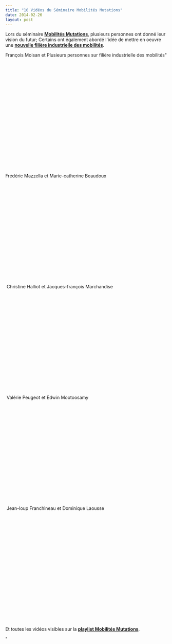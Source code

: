 ```yaml
---
title: "10 Vidéos du Séminaire Mobilités Mutations"
date: 2014-02-26
layout: post
---
```


<p>Lors du séminaire <a href="/2014/02/mobilites-mutations-et-apres.html" target="_blank"><strong>Mobilités Mutations</strong></a>, plusieurs personnes ont donné leur vision du futur; Certains ont également abordé l'idée de mettre en oeuvre une <a href="/2013/11/de-la-pfa-a-la-plate-forme-des-nouvelles-immobilites.html" target="_blank"><strong>nouvelle filière industrielle des mobilités</strong></a>. </p> <p>François Moisan et Plusieurs personnes sur filière industrielle des mobilités"</p> <p><iframe allowfullscreen="""" frameborder=""0"" height=""120"" src=""//www.youtube.com/embed/Iz1im9a--3A?list=PLvYrJ_MvVasZtY-F821dkawSkItMQSEcJ"" width=""220""></iframe><iframe allowfullscreen="""" frameborder=""0"" height=""120"" src=""//www.youtube.com/embed/CO5HXkLsZ2I?list=PLvYrJ_MvVasZtY-F821dkawSkItMQSEcJ"" width=""220""></iframe></p> <p> </p>  <!--more--> Frédéric Mazzella et Marie-catherine Beaudoux <p><iframe allowfullscreen="""" frameborder=""0"" height=""120"" src=""//www.youtube.com/embed/hIPrI6DAF7w?list=PLvYrJ_MvVasZtY-F821dkawSkItMQSEcJ"" width=""220""></iframe><iframe allowfullscreen="""" frameborder=""0"" height=""120"" src=""//www.youtube.com/embed/sXqeE28MKy4?list=PLvYrJ_MvVasZtY-F821dkawSkItMQSEcJ"" width=""220""></iframe></p> <p> Christine Halliot et Jacques-françois Marchandise</p> <p><iframe allowfullscreen="""" frameborder=""0"" height=""120"" src=""//www.youtube.com/embed/gcOfm4Ok9DY?list=PLvYrJ_MvVasZtY-F821dkawSkItMQSEcJ"" width=""220""></iframe><iframe allowfullscreen="""" frameborder=""0"" height=""120"" src=""//www.youtube.com/embed/-D2VPsXzGhw?list=PLvYrJ_MvVasZtY-F821dkawSkItMQSEcJ"" width=""220""></iframe></p> <p> Valérie Peugeot et Edwin Mootoosamy</p> <p><iframe allowfullscreen="""" frameborder=""0"" height=""120"" src=""//www.youtube.com/embed/uzn1vNEPLVw?list=PLvYrJ_MvVasZtY-F821dkawSkItMQSEcJ"" width=""220""></iframe><iframe allowfullscreen="""" frameborder=""0"" height=""120"" src=""//www.youtube.com/embed/XJGbTbSqFeg?list=PLvYrJ_MvVasZtY-F821dkawSkItMQSEcJ"" width=""220""></iframe></p> <p> Jean-loup Franchineau et Dominique Laousse</p> <p><iframe allowfullscreen="""" frameborder=""0"" height=""120"" src=""//www.youtube.com/embed/snC3SpTxjBk?list=PLvYrJ_MvVasZtY-F821dkawSkItMQSEcJ"" width=""220""></iframe><iframe allowfullscreen="""" frameborder=""0"" height=""120"" src=""//www.youtube.com/embed/_PR0lUnYOfE?list=PLvYrJ_MvVasZtY-F821dkawSkItMQSEcJ"" width=""220""></iframe></p> <p> </p> <p>Et toutes les vidéos visibles sur la <a href=""http://www.youtube.com/playlist?list=PLvYrJ_MvVasZtY-F821dkawSkItMQSEcJ"" target=""_blank""><strong>playlist Mobilités Mutations</strong></a>.</p>"